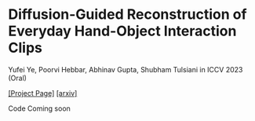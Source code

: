 # Diffusion-Guided Reconstruction of Everyday Hand-Object Interaction Clips
Yufei Ye, Poorvi Hebbar, Abhinav Gupta, Shubham Tulsiani in ICCV 2023 (Oral)


[[Project Page]](https://judyye.github.io/diffhoi-www/) [[arxiv]](http://arxiv.org/abs/2309.05663)

Code Coming soon
